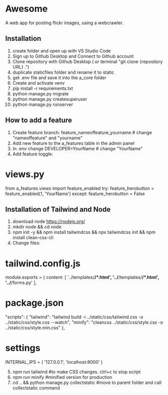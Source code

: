 # Awesome
A web app for posting flickr images, using a webcrawler.

## Installation

1. create folder and open up with VS Studio Code
2. Sign up to Github Desktop and Connect to Github account
3. Clone repository with Github Desktop ( or terminal "git clone {repository URL} .")
4. duplicate staticfiles folder and rename it to static
5. get .env file and save it into the a_core folder
6. Create and activate venv
7. pip install -r requirements.txt
8. python manage.py migrate
9. python manage.py createsuperuser
10. python manage.py runserver


## How to add a feature

1. Create feature branch: feature_nameoffeature_yourname # change "nameoffeature" and "yourname"
2. Add new feature to the a_features table in the admin panel
3. In .env change DEVELOPER=YourName # change "YourName" 
4. Add feature toggle:
# views.py
from a_features.views import feature_enabled
try: 
    feature_herobutton = feature_enabled(1, 'YourName')
except:
    feature_herobutton = False


## Installation of Tailwind and Node

1. download node https://nodejs.org/
2. mkdir node && cd node
3. npm init -y && npm install tailwindcss && npx tailwindcss init && npm install clean-css-cli
4. Change files:

# tailwind.config.js
module.exports = {
  content: [ 
    '../templates/**/*.html', 
    '../**/templates/**/*.html', 
    '../**/forms.py'
   ],

# package.json  
"scripts": {
    "tailwind": "tailwind build -i ../static/css/tailwind.css -o ../static/css/style.css --watch",
    "minify": "cleancss ../static/css/style.css -o ../static/css/style.min.css"
  },

# settings
INTERNAL_IPS = (
    '127.0.0.1',
    'localhost:8000'
)

5. npm run tailwind #to make CSS changes. ctrl+c to stop script
6. npm run minify #minified version for production
7. cd .. && python manage.py collectstatic #move to parent folder and call collectstatic command